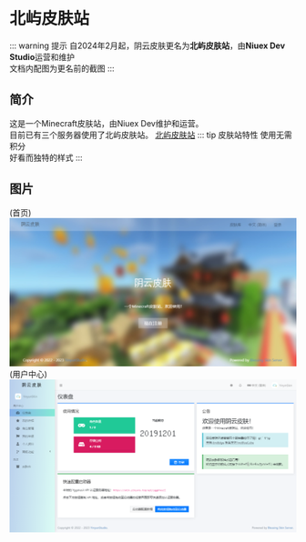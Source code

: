 # 北屿皮肤站
::: warning 提示
自2024年2月起，阴云皮肤更名为**北屿皮肤站**，由**Niuex Dev Studio**运营和维护<br/>
文档内配图为更名前的截图
:::
## 简介
这是一个Minecraft皮肤站，由Niuex Dev维护和运营。<br>
目前已有三个服务器使用了北屿皮肤站。
[北屿皮肤站](https://skin.yinyuns.top/)
::: tip 皮肤站特性
使用无需积分<br>
好看而独特的样式
:::
## 图片
(首页)
![皮肤站首页](./1.png)
(用户中心)
![皮肤站面板](./2.png)